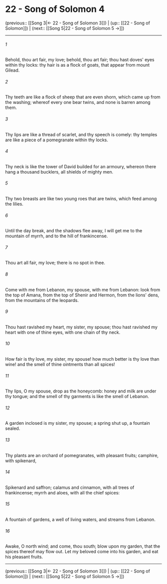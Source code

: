 # 22 - Song of Solomon 4

(previous:: [[Song 3|← 22 - Song of Solomon 3]]) | (up:: [[22 - Song of Solomon]]) | (next:: [[Song 5|22 - Song of Solomon 5 →]])

***


###### 1 
Behold, thou art fair, my love; behold, thou art fair; thou hast doves' eyes within thy locks: thy hair is as a flock of goats, that appear from mount Gilead. 

###### 2 
Thy teeth are like a flock of sheep that are even shorn, which came up from the washing; whereof every one bear twins, and none is barren among them. 

###### 3 
Thy lips are like a thread of scarlet, and thy speech is comely: thy temples are like a piece of a pomegranate within thy locks. 

###### 4 
Thy neck is like the tower of David builded for an armoury, whereon there hang a thousand bucklers, all shields of mighty men. 

###### 5 
Thy two breasts are like two young roes that are twins, which feed among the lilies. 

###### 6 
Until the day break, and the shadows flee away, I will get me to the mountain of myrrh, and to the hill of frankincense. 

###### 7 
Thou art all fair, my love; there is no spot in thee. 

###### 8 
Come with me from Lebanon, my spouse, with me from Lebanon: look from the top of Amana, from the top of Shenir and Hermon, from the lions' dens, from the mountains of the leopards. 

###### 9 
Thou hast ravished my heart, my sister, my spouse; thou hast ravished my heart with one of thine eyes, with one chain of thy neck. 

###### 10 
How fair is thy love, my sister, my spouse! how much better is thy love than wine! and the smell of thine ointments than all spices! 

###### 11 
Thy lips, O my spouse, drop as the honeycomb: honey and milk are under thy tongue; and the smell of thy garments is like the smell of Lebanon. 

###### 12 
A garden inclosed is my sister, my spouse; a spring shut up, a fountain sealed. 

###### 13 
Thy plants are an orchard of pomegranates, with pleasant fruits; camphire, with spikenard, 

###### 14 
Spikenard and saffron; calamus and cinnamon, with all trees of frankincense; myrrh and aloes, with all the chief spices: 

###### 15 
A fountain of gardens, a well of living waters, and streams from Lebanon. 

###### 16 
Awake, O north wind; and come, thou south; blow upon my garden, that the spices thereof may flow out. Let my beloved come into his garden, and eat his pleasant fruits.

***

(previous:: [[Song 3|← 22 - Song of Solomon 3]]) | (up:: [[22 - Song of Solomon]]) | (next:: [[Song 5|22 - Song of Solomon 5 →]])
